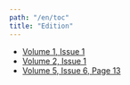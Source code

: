 ```yaml
---
path: "/en/toc"
title: "Edition"
---
```


* [Volume 1, Issue 1](/RdCv1n1-en)
* [Volume 2, Issue 1](/RdCv2n1-en)
* [Volume 5, Issue 6, Page 13](/RdCv5n6p13-en)